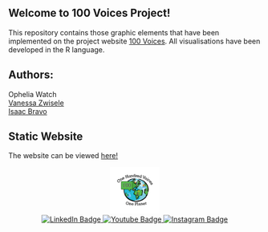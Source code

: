 ## Welcome to 100 Voices Project!

This repository contains those graphic elements that have been implemented on the project website [100 Voices](https://100vop.org/). All visualisations have been developed in the R language.

## Authors:
Ophelia Watch \
[Vanessa Zwisele](https://github.com/V-Zwisele) \
[Isaac Bravo](https://github.com/IsaacBravo)

## Static Website

The website can be viewed [here!](https://100vop.org/)

 <div id="header" align="center">
  <img src="img/100Vop_Logo.png" width="100"/>
</div>
  
  <div id="badges" align="center">
  <a href="https://de.linkedin.com/company/100-voices-one-planet?original_referer=https%3A%2F%2Fwww.bing.com%2F">
    <img src="https://img.shields.io/badge/LinkedIn-blue?style=for-the-badge&logo=linkedin&logoColor=white" alt="LinkedIn Badge"/>
  </a>
  <a href="https://www.youtube.com/channel/UCXkTT8TEpHLpzffJK-vFvmg/videos">
    <img src="https://img.shields.io/badge/YouTube-red?style=for-the-badge&logo=youtube&logoColor=white" alt="Youtube Badge"/>
  </a>
  <a href="https://www.instagram.com/100vop/">
    <img src="https://img.shields.io/badge/Instagram-E4405F?style=for-the-badge&logo=instagram&logoColor=white" alt="Instagram Badge"/>
  </a>
     
</div>
  <div id="header" align="center">
  <img src="https://komarev.com/ghpvc/?username=IsaacBravo&style=flat-square&color=blue" alt=""/>
</div>

